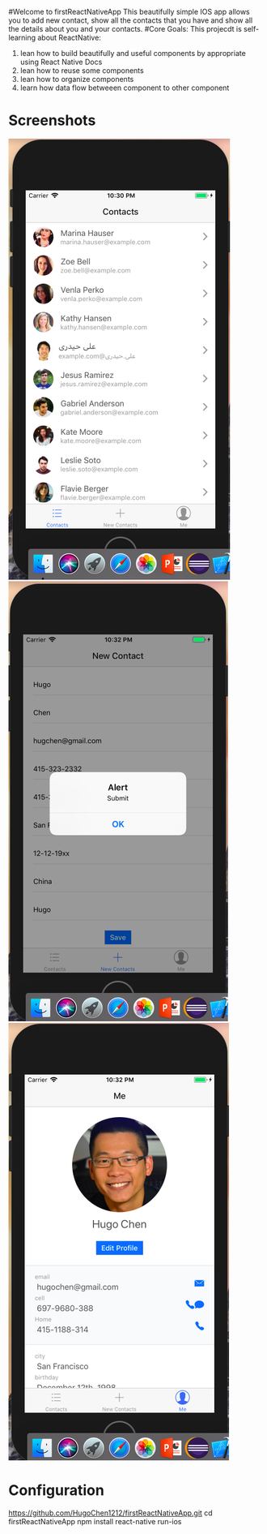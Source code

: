 #Welcome to firstReactNativeApp
This beautifully simple IOS app allows you to add new contact, show all the contacts that you have and show all the details about you and your contacts.
#Core Goals:
This projecdt is self-learning about ReactNative:
1. lean how to build beautifully and useful components by appropriate using React Native Docs
2. lean how to reuse some components
3. lean how to organize components
4. learn how data flow betweeen component to other component

# Screenshots
![alt text](https://github.com/HugoChen1212/firstReactNativeApp/blob/master/lib/screenshots/Screen%20Shot%202017-12-30%20at%2010.29.50%20PM.png)
![alt text](https://github.com/HugoChen1212/firstReactNativeApp/blob/master/lib/screenshots/Screen%20Shot%202017-12-30%20at%2010.32.09%20PM.png)
![alt text](https://github.com/HugoChen1212/firstReactNativeApp/blob/master/lib/screenshots/Screen%20Shot%202017-12-30%20at%2010.32.46%20PM.png)

# Configuration
  https://github.com/HugoChen1212/firstReactNativeApp.git
  cd firstReactNativeApp
  npm install
  react-native run-ios